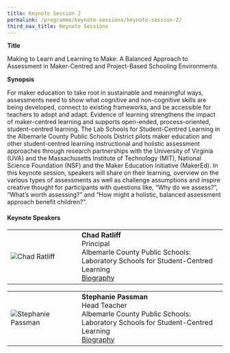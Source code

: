 ```yaml
---
title: Keynote Session 2
permalink: /programme/keynote-sessions/keynote-session-2/
third_nav_title: Keynote Sessions
---
```


**Title** 

Making to Learn and Learning to Make: A Balanced Approach to Assessment in Maker-Centred and Project-Based Schooling Environments

**Synopsis**

For maker education to take root in sustainable and meaningful ways, assessments need to show what cognitive and non-cognitive skills are being developed, connect to existing frameworks, and be accessible for teachers to adopt and adapt. Evidence of learning strengthens the impact of maker-centred learning and supports open-ended, process-oriented, student-centred learning. The Lab Schools for Student-Centred Learning in the Albemarle County Public Schools District pilots maker education and other student-centred learning instructional and holistic assessment approaches through research partnerships with the University of Virginia (UVA) and the Massachusetts Institute of Technology (MIT), National Science Foundation (NSF) and the Maker Education Initiative (MakerEd).  In this keynote session, speakers will share on their learning, overview on the various types of assessments as well as challenge assumptions and inspire creative thought for participants with questions like, “Why do we assess?”, “What’s worth assessing?” and “How might a holistic, balanced assessment approach benefit children?”.


#### **Keynote Speakers**

<table style="width: 100%;" border="0" cellpadding="10">
<tbody>
<tr>
<td style="width: 150px;"><img src="/images/Photo_Chad Ratliff.jpg" alt="Chad Ratliff" />
<td><strong>Chad Ratliff</strong><br />Principal<br />Albemarle County Public Schools:  <br />Laboratory Schools for Student-Centred Learning<br><a href="https://moe-edtech-staging.netlify.com//programme/keynote-sessions-2/chad-ratliff/">Biography</a></td></td>
</tr>
</tbody>
</table>


<table style="width: 100%;" border="0" cellpadding="10">
<tbody>
<tr>
<td style="width: 150px;"><img src="/images/Photo_Stephanie Passman.jpg" alt="Stephanie Passman" /></td>
<td><strong>Stephanie Passman</strong><br />Head Teacher<br />Albemarle County Public Schools: <br />Laboratory Schools for Student-Centred Learning<br><a href="https://moe-edtech-staging.netlify.com//programme/keynote-sessions-2/stephanie-passman/">Biography</a></td>
</tr>
</tbody>
</table>
